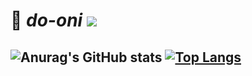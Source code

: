 📌 _do-oni_ <img src="https://img.shields.io/badge/dooni-F1E8AE?style=for-the-badge&logo=GitHub&logoColor=black">
============


<!-- <img src="https://user-images.githubusercontent.com/84673603/139332613-9bca552c-3d3b-48e2-98f3-c3f1f1cf00ca.jpeg" width="500px" height="400px" title="px(픽셀) 크기 설정" alt="RubberDuck"></img><br/> -->


<!-- Wakatime -->
<!-- [![willianrod's wakatime stats](https://github-readme-stats.vercel.app/api/wakatime?username=do-oni)](https://github.com/anuraghazra/github-readme-stats) -->

<!-- HITS  -->
<!-- [![Hits](https://hits.seeyoufarm.com/api/count/incr/badge.svg?url=https%3A%2F%2Fgithub.com%2Fdo-oni&count_bg=%2379C83D&title_bg=%23555555&icon=&icon_color=%23E7E7E7&title=hits&edge_flat=false)](https://hits.seeyoufarm.com) -->

<!--Stats Card  -->
<!-- [![Anurag's GitHub stats](https://github-readme-stats.vercel.app/api?username=do-oni)](https://github.com/anuraghazra/github-readme-stats) -->
<!-- Theme version - orange -->
## ![Anurag's GitHub stats](https://github-readme-stats.vercel.app/api?username=do-oni&show_icons=true&theme=gruvbox)  [![Top Langs](https://github-readme-stats.vercel.app/api/top-langs/?username=do-oni&layout=compact)](https://github.com/anuraghazra/github-readme-stats)

<!-- Theme version - orange 2 -->
<!-- ![Anurag's GitHub stats](https://github-readme-stats.vercel.app/api?username=do-oni&show_icons=true&theme=onedark) -->


<!-- 뱃지 만들기 -->
<!-- <img src="https://img.shields.io/badge/기술이름-#제외색상번호?style=for-the-badge&logo=아이콘이름&logoColor=white"> -->

<!-- <img src="https://img.shields.io/badge/mysql-4479A1?style=for-the-badge&logo=mysql&logoColor=white"> -->
<!-- <img src="https://img.shields.io/badge/mariaDB-003545?style=for-the-badge&logo=mariaDB&logoColor=white"> -->
<!-- <img src="https://img.shields.io/badge/jquery-0769AD?style=for-the-badge&logo=jquery&logoColor=white"> -->
<!-- <img src="https://img.shields.io/badge/react-61DAFB?style=for-the-badge&logo=react&logoColor=black"> -->
<!-- <img src="https://img.shields.io/badge/bootstrap-7952B3?style=for-the-badge&logo=bootstrap&logoColor=white">  -->
<!-- <img src="https://img.shields.io/badge/linux-FCC624?style=for-the-badge&logo=linux&logoColor=black">  -->
<!-- <img src="https://img.shields.io/badge/aws-232F3E?style=for-the-badge&logo=aws&logoColor=white">  -->
<!-- <img src="https://img.shields.io/badge/aws-232F3E?style=for-the-badge&logo=ElasticStack&logoColor=white">  -->

<!-- 
<img src="https://img.shields.io/badge/JAVA-007396?style=for-the-badge&logo=java&logoColor=white"> <img src="https://img.shields.io/badge/Spring-6DB33F?style=for-the-badge&logo=Spring&logoColor=white"> <img src="https://img.shields.io/badge/apache tomcat-F8DC75?style=for-the-badge&logo=apachetomcat&logoColor=black"> <img src="https://img.shields.io/badge/oracle-F80000?style=for-the-badge&logo=oracle&logoColor=white"> 

<img src="https://img.shields.io/badge/javascript-F7DF1E?style=for-the-badge&logo=javascript&logoColor=black"> <img src="https://img.shields.io/badge/vue.js-4FC08D?style=for-the-badge&logo=vue.js&logoColor=white"> <img src="https://img.shields.io/badge/html-E34F26?style=for-the-badge&logo=html5&logoColor=white"> <img src="https://img.shields.io/badge/css-1572B6?style=for-the-badge&logo=css3&logoColor=white"> 
 -->


